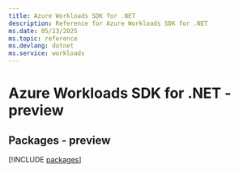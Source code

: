 ```yaml
---
title: Azure Workloads SDK for .NET
description: Reference for Azure Workloads SDK for .NET
ms.date: 05/23/2025
ms.topic: reference
ms.devlang: dotnet
ms.service: workloads
---
```

# Azure Workloads SDK for .NET - preview
## Packages - preview
[!INCLUDE [packages](workloads-index.md)]